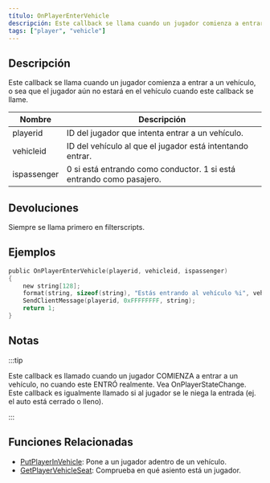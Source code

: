 ```yaml
---
título: OnPlayerEnterVehicle
descripción: Este callback se llama cuando un jugador comienza a entrar a un vehículo, o sea que el jugador aún no estará en el vehículo cuando este callback se llame.
tags: ["player", "vehicle"]
---
```


## Descripción

Este callback se llama cuando un jugador comienza a entrar a un vehículo, o sea que el jugador aún no estará en el vehículo cuando este callback se llame.

| Nombre      | Descripción                                                          |
| ----------- | -------------------------------------------------------------------- |
| playerid    | ID del jugador que intenta entrar a un vehículo.                     | 
| vehicleid   | ID del vehículo al que el jugador está intentando entrar.            | 
| ispassenger | 0 si está entrando como conductor. 1 si está entrando como pasajero. | 

## Devoluciones

Siempre se llama primero en filterscripts.

## Ejemplos

```c
public OnPlayerEnterVehicle(playerid, vehicleid, ispassenger)
{
    new string[128];
    format(string, sizeof(string), "Estás entrando al vehículo %i", vehicleid);
    SendClientMessage(playerid, 0xFFFFFFFF, string);
    return 1;
}
```

## Notas

:::tip

Este callback es llamado cuando un jugador COMIENZA a entrar a un vehículo, no cuando este ENTRÓ realmente. Vea OnPlayerStateChange. Este callback es igualmente llamado si al jugador se le niega la entrada (ej. el auto está cerrado o lleno).

:::

## Funciones Relacionadas

- [PutPlayerInVehicle](../functions/PutPlayerInVehicle): Pone a un jugador adentro de un vehículo.
- [GetPlayerVehicleSeat](../functions/GetPlayerVehicleSeat): Comprueba en qué asiento está un jugador.
